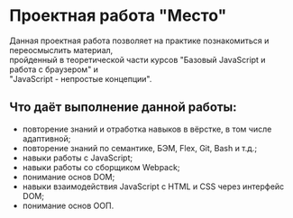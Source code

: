 # Проектная работа "Место"
Данная проектная работа позволяет на практике познакомиться и переосмыслить материал,  
пройденный в теоретической части курсов "Базовый JavaScript и работа с браузером" и  
"JavaScript - непростые концепции".  
## Что даёт выполнение данной работы:
* повторение знаний и отработка навыков в вёрстке, в том числе адаптивной;  
* повторение знаний по семантике, БЭМ, Flex, Git, Bash и т.д.;  
* навыки работы с JavaScript;  
* навыки работы со сборщиком Webpack;  
* понимание основ DOM;  
* навыки взаимодействия JavaScript с HTML и CSS через интерфейс DOM;  
* понимание основ ООП.

